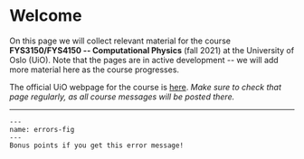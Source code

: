 # Welcome

On this page we will collect relevant material for the course **FYS3150/FYS4150 -- Computational Physics** (fall 2021) at the University of Oslo (UiO). Note that the pages are in active development -- we will add more material here as the course progresses.

The official UiO webpage for the course is [here](https://www.uio.no/studier/emner/matnat/fys/FYS3150/h21/index.html). *Make sure to check that page regularly, as all course messages will be posted there.*

----

```{figure} ./errors_40.png
---
name: errors-fig
---
Bonus points if you get this error message!
```